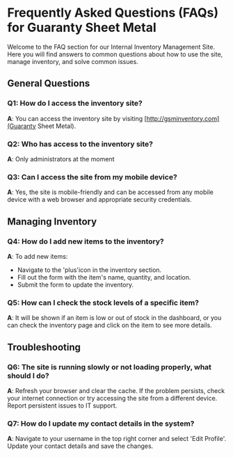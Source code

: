 # Frequently Asked Questions (FAQs) for Guaranty Sheet Metal

Welcome to the FAQ section for our Internal Inventory Management Site. Here you will find answers to common questions about how to use the site, manage inventory, and solve common issues.

## General Questions

### Q1: How do I access the inventory site?
**A**: You can access the inventory site by visiting [http://gsminventory.com](Guaranty Sheet Metal).

### Q2: Who has access to the inventory site?
**A**: Only administrators at the moment

### Q3: Can I access the site from my mobile device?
**A**: Yes, the site is mobile-friendly and can be accessed from any mobile device with a web browser and appropriate security credentials.

## Managing Inventory

### Q4: How do I add new items to the inventory?
**A**: To add new items:
   - Navigate to the 'plus'icon in the inventory section.
   - Fill out the form with the item's name, quantity, and location.
   - Submit the form to update the inventory.

### Q5: How can I check the stock levels of a specific item?
**A**: It will be shown if an item is low or out of stock in the dashboard, or you can check the inventory page and click on the item to see more details.

## Troubleshooting

### Q6: The site is running slowly or not loading properly, what should I do?
**A**: Refresh your browser and clear the cache. If the problem persists, check your internet connection or try accessing the site from a different device. Report persistent issues to IT support.

### Q7: How do I update my contact details in the system?
**A**: Navigate to your username in the top right corner and select 'Edit Profile'. Update your contact details and save the changes.

